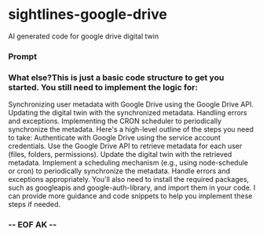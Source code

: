 # sightlines-google-drive
AI generated code for google drive digital twin

### Prompt



### What else?This is just a basic code structure to get you started. You still need to implement the logic for:
Synchronizing user metadata with Google Drive using the Google Drive API.
Updating the digital twin with the synchronized metadata.
Handling errors and exceptions.
Implementing the CRON scheduler to periodically synchronize the metadata.
Here's a high-level outline of the steps you need to take:
Authenticate with Google Drive using the service account credentials.
Use the Google Drive API to retrieve metadata for each user (files, folders, permissions).
Update the digital twin with the retrieved metadata.
Implement a scheduling mechanism (e.g., using node-schedule or cron) to periodically synchronize the metadata.
Handle errors and exceptions appropriately.
You'll also need to install the required packages, such as googleapis and google-auth-library, and import them in your code.
I can provide more guidance and code snippets to help you implement these steps if needed.

### -- EOF AK --